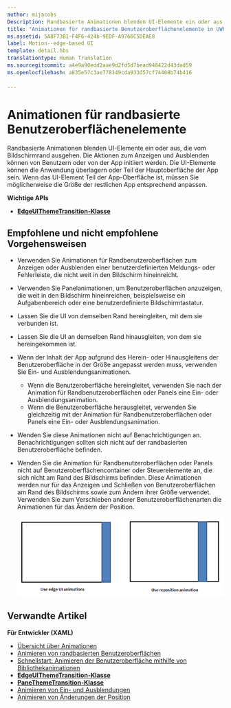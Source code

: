 ```yaml
---
author: mijacobs
Description: Randbasierte Animationen blenden UI-Elemente ein oder aus, die vom Bildschirmrand ausgehen.
title: "Animationen für randbasierte Benutzeroberflächenelemente in UWP-Apps"
ms.assetid: 5A8F73B1-F4F6-424b-9EDF-A9766C5DEAE8
label: Motion--edge-based UI
template: detail.hbs
translationtype: Human Translation
ms.sourcegitcommit: a4e9a90edd2aae9d2fd5d7bead948422d43dad59
ms.openlocfilehash: a835e57c3ae778149cda933d57cf74408b74b416

---
```


# Animationen für randbasierte Benutzeroberflächenelemente




Randbasierte Animationen blenden UI-Elemente ein oder aus, die vom Bildschirmrand ausgehen. Die Aktionen zum Anzeigen und Ausblenden können von Benutzern oder von der App initiiert werden. Die UI-Elemente können die Anwendung überlagern oder Teil der Hauptoberfläche der App sein. Wenn das UI-Element Teil der App-Oberfläche ist, müssen Sie möglicherweise die Größe der restlichen App entsprechend anpassen.

**Wichtige APIs**

-   [**EdgeUIThemeTransition-Klasse**](https://msdn.microsoft.com/library/windows/apps/hh702324)


## Empfohlene und nicht empfohlene Vorgehensweisen


-   Verwenden Sie Animationen für Randbenutzeroberflächen zum Anzeigen oder Ausblenden einer benutzerdefinierten Meldungs- oder Fehlerleiste, die nicht weit in den Bildschirm hineinreicht.
-   Verwenden Sie Panelanimationen, um Benutzeroberflächen anzuzeigen, die weit in den Bildschirm hineinreichen, beispielsweise ein Aufgabenbereich oder eine benutzerdefinierte Bildschirmtastatur.
-   Lassen Sie die UI von demselben Rand hereingleiten, mit dem sie verbunden ist.
-   Lassen Sie die UI an demselben Rand hinausgleiten, von dem sie hereingekommen ist.
-   Wenn der Inhalt der App aufgrund des Herein- oder Hinausgleitens der Benutzeroberfläche in der Größe angepasst werden muss, verwenden Sie Ein- und Ausblendungsanimationen.
    -   Wenn die Benutzeroberfläche hereingleitet, verwenden Sie nach der Animation für Randbenutzeroberflächen oder Panels eine Ein- oder Ausblendungsanimation.
    -   Wenn die Benutzeroberfläche herausgleitet, verwenden Sie gleichzeitig mit der Animation für Randbenutzeroberflächen oder Panels eine Ein- oder Ausblendungsanimation.
-   Wenden Sie diese Animationen nicht auf Benachrichtigungen an. Benachrichtigungen sollten sich nicht auf der randbasierten Benutzeroberfläche befinden.
-   Wenden Sie die Animation für Randbenutzeroberflächen oder Panels nicht auf Benutzeroberflächencontainer oder Steuerelemente an, die sich nicht am Rand des Bildschirms befinden. Diese Animationen werden nur für das Anzeigen und Schließen von Benutzeroberflächen am Rand des Bildschirms sowie zum Ändern ihrer Größe verwendet. Verwenden Sie zum Verschieben anderer Benutzeroberflächenarten die Animationen für das Ändern der Position.

    ![Veranschaulicht, wann Sie Animationen für Randbenutzeroberflächen oder für Panels verwenden sollten und wann Sie Ändern der Position verwenden sollten.](images/edgevsreposition.png)

## Verwandte Artikel


**Für Entwickler (XAML)**
* [Übersicht über Animationen](https://msdn.microsoft.com/library/windows/apps/mt187350)
* [Animieren von randbasierten Benutzeroberflächen](https://msdn.microsoft.com/library/windows/apps/xaml/jj649428)
* [Schnellstart: Animieren der Benutzeroberfläche mithilfe von Bibliothekanimationen](https://msdn.microsoft.com/library/windows/apps/xaml/hh452703)
* [**EdgeUIThemeTransition-Klasse**](https://msdn.microsoft.com/library/windows/apps/hh702324)
* [**PaneThemeTransition-Klasse**](https://msdn.microsoft.com/library/windows/apps/hh969160)
* [Animieren von Ein- und Ausblendungen](https://msdn.microsoft.com/library/windows/apps/xaml/jj649429)
* [Animieren von Änderungen der Position](https://msdn.microsoft.com/library/windows/apps/xaml/jj649434)

 

 







<!--HONumber=Aug16_HO3-->


